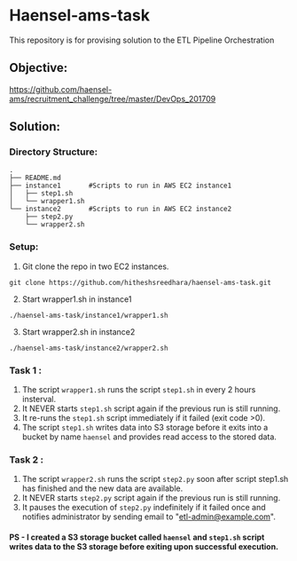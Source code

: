 # Haensel-ams-task
This repository is for provising solution to the ETL Pipeline Orchestration

## Objective:
https://github.com/haensel-ams/recruitment_challenge/tree/master/DevOps_201709 

## Solution:

### Directory Structure:
```
.
├── README.md      
├── instance1       #Scripts to run in AWS EC2 instance1
│   ├── step1.sh
│   └── wrapper1.sh
└── instance2       #Scripts to run in AWS EC2 instance2
    ├── step2.py
    └── wrapper2.sh
```

### Setup:
1. Git clone the repo in two EC2 instances.
```
git clone https://github.com/hitheshsreedhara/haensel-ams-task.git
```
2. Start wrapper1.sh in instance1
```
./haensel-ams-task/instance1/wrapper1.sh
```
3. Start wrapper2.sh in instance2
```
./haensel-ams-task/instance2/wrapper2.sh
```

### Task 1 :
1. The script ```wrapper1.sh``` runs the script ```step1.sh``` in every 2 hours insterval.
2. It NEVER starts ```step1.sh``` script again if the previous run is still running.
3. It re-runs the ```step1.sh``` script immediately if it failed (exit code >0).
4. The script ```step1.sh``` writes data into S3 storage before it exits into a bucket by name ```haensel``` and provides read access to the stored data.

### Task 2 :
1. The script ```wrapper2.sh``` runs the script ```step2.py``` soon after script step1.sh has finished and the new data are available.
2. It NEVER starts ```step2.py``` script again if the previous run is still running.
3. It pauses the execution of ```step2.py``` indefinitely if it failed once and notifies administrator by sending email to "etl-admin@example.com".

#### PS - I created a S3 storage bucket called ```haensel``` and ```step1.sh``` script writes data to the S3 storage before exiting upon successful execution.
